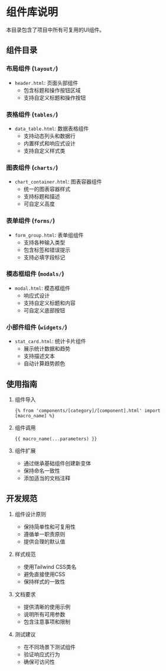 # 组件库说明

本目录包含了项目中所有可复用的UI组件。

## 组件目录

### 布局组件 (`layout/`)
- `header.html`: 页面头部组件
  - 包含标题和操作按钮区域
  - 支持自定义标题和操作按钮

### 表格组件 (`tables/`)
- `data_table.html`: 数据表格组件
  - 支持动态列头和数据行
  - 内置样式和响应式设计
  - 支持自定义样式类

### 图表组件 (`charts/`)
- `chart_container.html`: 图表容器组件
  - 统一的图表容器样式
  - 支持标题和描述
  - 可自定义高度

### 表单组件 (`forms/`)
- `form_group.html`: 表单组组件
  - 支持各种输入类型
  - 包含标签和错误提示
  - 支持必填字段标记

### 模态框组件 (`modals/`)
- `modal.html`: 模态框组件
  - 响应式设计
  - 支持自定义标题和内容
  - 可自定义底部按钮

### 小部件组件 (`widgets/`)
- `stat_card.html`: 统计卡片组件
  - 展示统计数据和趋势
  - 支持描述文本
  - 自动计算趋势颜色

## 使用指南

1. 组件导入
   ```jinja
   {% from 'components/[category]/[component].html' import [macro_name] %}
   ```

2. 组件调用
   ```jinja
   {{ macro_name(...parameters) }}
   ```

3. 组件扩展
   - 通过继承基础组件创建新变体
   - 保持命名一致性
   - 添加适当的文档注释

## 开发规范

1. 组件设计原则
   - 保持简单性和可复用性
   - 遵循单一职责原则
   - 提供合理的默认值

2. 样式规范
   - 使用Tailwind CSS类名
   - 避免直接使用CSS
   - 保持样式的一致性

3. 文档要求
   - 提供清晰的使用示例
   - 说明所有可用参数
   - 包含注意事项和限制

4. 测试建议
   - 在不同场景下测试组件
   - 验证响应式行为
   - 确保可访问性 